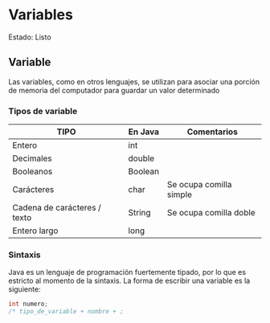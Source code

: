 # Variables

Estado: Listo

## Variable

Las variables, como en otros lenguajes, se utilizan para asociar una porción de memoria del computador para guardar un valor determinado

### Tipos de variable

| TIPO | En Java | Comentarios |
| --- | --- | --- |
| Entero | int |  |
| Decimales | double |  |
| Booleanos | Boolean |  |
| Carácteres | char | Se ocupa comilla simple |
| Cadena de carácteres / texto | String | Se ocupa comilla doble |
| Entero largo | long |  |

### Sintaxis

Java es un lenguaje de programación fuertemente tipado, por lo que es estricto al momento de la sintaxis. La forma de escribir una variable es la siguiente:

```java
int numero;
/* tipo_de_variable + nombre + ;
```